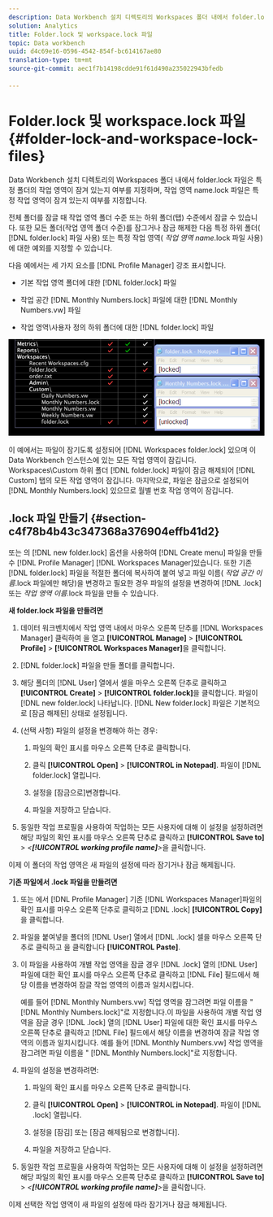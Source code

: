 ```yaml
---
description: Data Workbench 설치 디렉토리의 Workspaces 폴더 내에서 folder.lock 파일은 특정 폴더의 작업 영역이 잠겨 있는지 여부를 지정하며, 작업 영역 name.lock 파일은 특정 작업 영역이 잠겨 있는지 여부를 지정합니다.
solution: Analytics
title: Folder.lock 및 workspace.lock 파일
topic: Data workbench
uuid: d4c69e16-0596-4542-854f-bc614167ae80
translation-type: tm+mt
source-git-commit: aec1f7b14198cdde91f61d490a235022943bfedb

---
```



# Folder.lock 및 workspace.lock 파일{#folder-lock-and-workspace-lock-files}

Data Workbench 설치 디렉토리의 Workspaces 폴더 내에서 folder.lock 파일은 특정 폴더의 작업 영역이 잠겨 있는지 여부를 지정하며, 작업 영역 name.lock 파일은 특정 작업 영역이 잠겨 있는지 여부를 지정합니다.

전체 폴더를 잠글 때 작업 영역 폴더 수준 또는 하위 폴더(탭) 수준에서 잠글 수 있습니다. 또한 모든 폴더(작업 영역 폴더 수준)를 잠그거나 잠금 해제한 다음 특정 하위 폴더( [!DNL folder.lock] 파일 사용) 또는 특정 작업 영역( *작업 영역 name*.lock 파일 사용)에 대한 예외를 지정할 수 있습니다.

다음 예에서는 세 가지 요소를 [!DNL Profile Manager] 강조 표시합니다.

* 기본 작업 영역 폴더에 대한 [!DNL folder.lock] 파일
* 작업 공간 [!DNL Monthly Numbers.lock] 파일에 대한 [!DNL Monthly Numbers.vw] 파일

* 작업 영역\사용자 정의 하위 폴더에 대한 [!DNL folder.lock] 파일

![](assets/wsp_Locking_lockFiles.png)

이 예에서는 파일이 잠기도록 설정되어 [!DNL Workspaces folder.lock] 있으며 이 Data Workbench 인스턴스에 있는 모든 작업 영역이 잠깁니다. Workspaces\Custom 하위 폴더 [!DNL folder.lock] 파일이 잠금 해제되어 [!DNL Custom] 탭의 모든 작업 영역이 잠깁니다. 마지막으로, 파일은 잠금으로 설정되어 [!DNL Monthly Numbers.lock] 있으므로 월별 번호 작업 영역이 잠깁니다.

## .lock 파일 만들기 {#section-c4f78b4b43c347368a376904effb41d2}

또는 의 [!DNL new folder.lock] 옵션을 사용하여 [!DNL Create menu] 파일을 만들 수 [!DNL Profile Manager] [!DNL Workspaces Manager]있습니다. 또한 기존 [!DNL folder.lock] 파일을 적절한 폴더에 복사하여 붙여 넣고 파일 이름( *작업 공간 이름*.lock 파일에만 해당)을 변경하고 필요한 경우 파일의 설정을 변경하여 [!DNL .lock] 또는 *작업 영역 이름*.lock 파일을 만들 수 있습니다.

**새 folder.lock 파일을 만들려면**

1. 데이터 워크벤치에서 작업 영역 내에서 마우스 오른쪽 단추를 [!DNL Workspaces Manager] 클릭하여 을 열고 **[!UICONTROL Manage]** > **[!UICONTROL Profile]** > **[!UICONTROL Workspaces Manager]**&#x200B;을 클릭합니다.
1. [!DNL folder.lock] 파일을 만들 폴더를 클릭합니다.
1. 해당 폴더의 [!DNL User] 열에서 셀을 마우스 오른쪽 단추로 클릭하고 **[!UICONTROL Create]** > **[!UICONTROL folder.lock]**&#x200B;을 클릭합니다. 파일이 [!DNL new folder.lock] 나타납니다. [!DNL New folder.lock] 파일은 기본적으로 [잠금 해제된] 상태로 설정됩니다.
1. (선택 사항) 파일의 설정을 변경해야 하는 경우:

   1. 파일의 확인 표시를 마우스 오른쪽 단추로 클릭합니다.
   1. 클릭 **[!UICONTROL Open]** > **[!UICONTROL in Notepad]**. 파일이 [!DNL folder.lock] 열립니다.

   1. 설정을 [잠금으로]변경합니다.
   1. 파일을 저장하고 닫습니다.

1. 동일한 작업 프로필을 사용하여 작업하는 모든 사용자에 대해 이 설정을 설정하려면 해당 파일의 확인 표시를 마우스 오른쪽 단추로 클릭하고 **[!UICONTROL Save to]** > *&lt;**[!UICONTROL working profile name]**>*&#x200B;을 클릭합니다.

이제 이 폴더의 작업 영역은 새 파일의 설정에 따라 잠기거나 잠금 해제됩니다.

**기존 파일에서 .lock 파일을 만들려면**

1. 또는 에서 [!DNL Profile Manager] 기존 [!DNL Workspaces Manager]파일의 확인 표시를 마우스 오른쪽 단추로 클릭하고 [!DNL .lock] **[!UICONTROL Copy]**&#x200B;을 클릭합니다.
1. 파일을 붙여넣을 폴더의 [!DNL User] 열에서 [!DNL .lock] 셀을 마우스 오른쪽 단추로 클릭하고 을 클릭합니다 **[!UICONTROL Paste]**.
1. 이 파일을 사용하여 개별 작업 영역을 잠글 경우 [!DNL .lock] 열의 [!DNL User] 파일에 대한 확인 표시를 마우스 오른쪽 단추로 클릭하고 [!DNL File] 필드에서 해당 이름을 변경하여 잠글 작업 영역의 이름과 일치시킵니다.

   예를 들어 [!DNL Monthly Numbers.vw] 작업 영역을 잠그려면 파일 이름을 &quot; [!DNL Monthly Numbers.lock]&quot;로 지정합니다.이 파일을 사용하여 개별 작업 영역을 잠글 경우 [!DNL .lock] 열의 [!DNL User] 파일에 대한 확인 표시를 마우스 오른쪽 단추로 클릭하고 [!DNL File] 필드에서 해당 이름을 변경하여 잠글 작업 영역의 이름과 일치시킵니다. 예를 들어 [!DNL Monthly Numbers.vw] 작업 영역을 잠그려면 파일 이름을 &quot; [!DNL Monthly Numbers.lock]&quot;로 지정합니다.

1. 파일의 설정을 변경하려면:

   1. 파일의 확인 표시를 마우스 오른쪽 단추로 클릭합니다.
   1. 클릭 **[!UICONTROL Open]** > **[!UICONTROL in Notepad]**. 파일이 [!DNL .lock] 열립니다.

   1. 설정을 [잠김] 또는 [잠금 해제됨으로 변경합니다].
   1. 파일을 저장하고 닫습니다.

1. 동일한 작업 프로필을 사용하여 작업하는 모든 사용자에 대해 이 설정을 설정하려면 해당 파일의 확인 표시를 마우스 오른쪽 단추로 클릭하고 **[!UICONTROL Save to]** > *&lt;**[!UICONTROL working profile name]**>*&#x200B;을 클릭합니다.

이제 선택한 작업 영역이 새 파일의 설정에 따라 잠기거나 잠금 해제됩니다.
